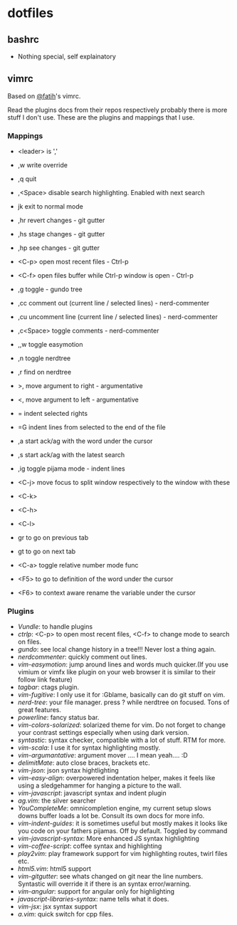 dotfiles
========

bashrc
------
* Nothing special, self explainatory

vimrc
-----
Based on [@fatih](http://www.github.com/fatih/dotfiles)'s vimrc.

Read the plugins docs from their repos respectively probably there is more stuff
I don't use. These are the plugins and mappings that I use.

### Mappings

* \<leader\> is ','

* ,w write override
* ,q quit
* ,\<Space\> disable search highlighting. Enabled with next search
* jk exit to normal mode

* ,hr revert changes - git gutter
* ,hs stage changes - git gutter
* ,hp see changes - git gutter

* \<C-p\> open most recent files - Ctrl-p
* \<C-f\> open files buffer while Ctrl-p window is open - Ctrl-p

* ,g toggle - gundo tree

* ,cc comment out (current line / selected lines) - nerd-commenter
* ,cu uncomment line (current line / selected lines) - nerd-commenter
* ,c\<Space\> toggle comments - nerd-commenter

* ,,w toggle easymotion

* ,n toggle nerdtree
* ,r find on nerdtree

* \>, move argument to right - argumentative
* \<, move argument to left - argumentative

* = indent selected rights
* =G indent lines from selected to the end of the file

* ,a start ack/ag with the word under the cursor
* ,s start ack/ag with the latest search

* ,ig toggle pijama mode - indent lines

* \<C-j\> move focus to split window respectively to the window with these
* \<C-k\>
* \<C-h\>
* \<C-l\>

* gr to go on previous tab
* gt to go on next tab

* \<C-a\> toggle relative number mode func

* \<F5\> to go to definition of the word under the cursor
* \<F6\> to context aware rename the variable under the cursor


### Plugins
* *Vundle*: to handle plugins
* *ctrlp*: \<C-p\> to open most recent files, \<C-f\> to change mode to search on files.
* *gundo*: see local change history in a tree!!! Never lost a thing again.
* *nerdcommenter*: quickly comment out lines.
* *vim-easymotion*: jump around lines and words much quicker.(If you use vimium or
  vimfx like plugin on your web browser it is similar to their follow link feature)
* *tagbar*: ctags plugin.
* *vim-fugitive*: I only use it for :Gblame, basically can do git stuff on vim.
* *nerd-tree*: your file manager. press ? while nerdtree on focused. Tons of
  great features.
* *powerline*: fancy status bar.
* *vim-colors-solarized*: solarized theme for vim. Do not forget to change your
  contrast settings especially when using dark version.
* *syntastic*: syntax checker, compatible with a lot of stuff. RTM for more.
* *vim-scala*: I use it for syntax highlighting mostly.
* *vim-argumantative*: argument mover .... I mean yeah.... :D
* *delimitMate*: auto close braces, brackets etc.
* *vim-json*: json syntax hightlighting
* *vim-easy-align*: overpowered indentation helper, makes it feels like using a
  sledgehammer for hanging a picture to the wall.
* *vim-javascript*: javascript syntax and indent plugin
* *ag.vim*: the silver searcher
* *YouCompleteMe*: omnicompletion engine, my current setup slows downs buffer
  loads a lot be. Consult its own docs for more info.
* *vim-indent-guides*: it is sometimes useful but mostly makes it looks like you
  code on your fathers pijamas. Off by default. Toggled by command
* *vim-javascript-syntax*: More enhanced JS syntax highlighting
* *vim-coffee-script*: coffee syntax and highlighting
* *play2vim*: play framework support for vim highlighting routes, twirl files etc.
* *html5.vim*: html5 support
* *vim-gitgutter*: see whats changed on git near the line numbers. Syntastic will
  override it if there is an syntax error/warning.
* *vim-angular*: support for angular only for highlighting
* *javascript-libraries-syntax*: name tells what it does.
* *vim-jsx*: jsx syntax support
* *a.vim*: quick switch for cpp files.
